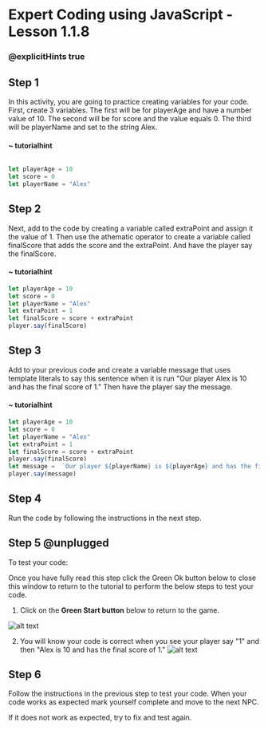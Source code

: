 # Expert Coding using JavaScript - Lesson 1.1.8
### @explicitHints true

## Step 1

In this activity, you are going to practice creating variables for your code.  First, create 3 variables.  The first will be for playerAge and have a number value of 10. The second will be for score and the value equals 0. The third will be playerName and set to the string Alex. 
#### ~ tutorialhint
```javascript

let playerAge = 10
let score = 0
let playerName = "Alex"

```

## Step 2

Next, add to the code by creating a variable called extraPoint and assign it the value of 1.  Then use the athematic operator to create a variable called finalScore that adds the score and the extraPoint. And have the player say the finalScore. 

#### ~ tutorialhint
```javascript
let playerAge = 10
let score = 0
let playerName = "Alex"
let extraPoint = 1
let finalScore = score + extraPoint
player.say(finalScore)
```

## Step 3

Add to your previous code and create a variable message that uses template literals to say this sentence when it is run "Our player Alex is 10 and has the final score of 1." Then have the player say the message. 

#### ~ tutorialhint
```javascript
let playerAge = 10
let score = 0
let playerName = "Alex"
let extraPoint = 1
let finalScore = score + extraPoint
player.say(finalScore)
let message =  `Our player ${playerName} is ${playerAge} and has the final score of ${finalScore}.` 
player.say(message)
```

## Step 4

Run the code by following the instructions in the next step. 

## Step 5 @unplugged

To test your code:

Once you have fully read this step click the Green Ok button below to close this window to return to the tutorial to perform the below steps to test your code. 

1.  Click on the **Green Start button** below to return to the game.

![alt text](https://expertjs.codingcredentials.com/Lesson1/1.1/1.JPG?raw=true "Start")

2.  You will know your code is correct when you see your player say "1" and then "Alex is 10 and has the final score of 1." 
![alt text](https://expertjs.codingcredentials.com/Lesson1/1.1/2.jpg?raw=true "Start")

   

## Step 6

Follow the instructions in the previous step to test your code.
When your code works as expected mark yourself complete and move to the next NPC.  

If it does not work as expected, try to fix and test again.